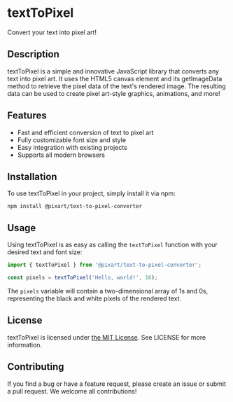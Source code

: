 # textToPixel

Convert your text into pixel art!

## Description

textToPixel is a simple and innovative JavaScript library that converts any text into pixel art. It uses the HTML5 canvas element and its getImageData method to retrieve the pixel data of the text's rendered image. The resulting data can be used to create pixel art-style graphics, animations, and more!

## Features

- Fast and efficient conversion of text to pixel art
- Fully customizable font size and style
- Easy integration with existing projects
- Supports all modern browsers

## Installation

To use textToPixel in your project, simply install it via npm:

```
npm install @pixart/text-to-pixel-converter
```

## Usage

Using textToPixel is as easy as calling the `textToPixel` function with your desired text and font size:

```javascript
import { textToPixel } from '@pixart/text-to-pixel-converter';

const pixels = textToPixel('Hello, world!', 16);
```

The `pixels` variable will contain a two-dimensional array of 1s and 0s, representing the black and white pixels of the rendered text.


## License

textToPixel is licensed under [the MIT License](https://en.wikipedia.org/wiki/MIT_License). See LICENSE for more information.

## Contributing

If you find a bug or have a feature request, please create an issue or submit a pull request. We welcome all contributions!